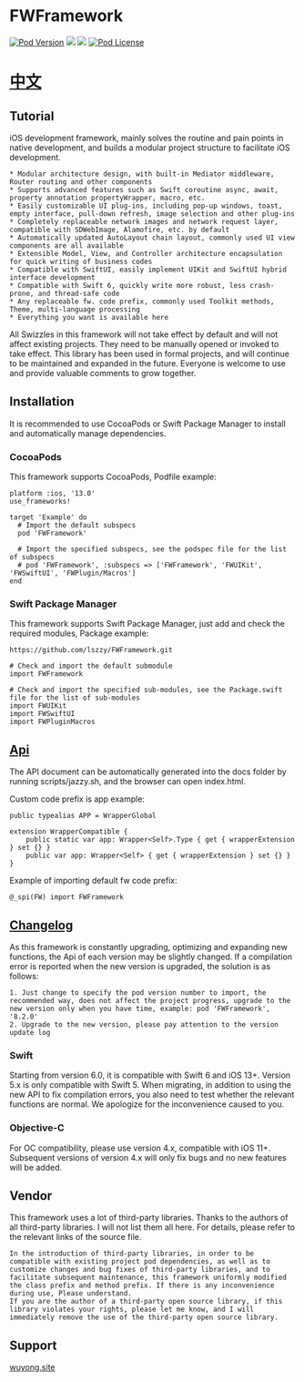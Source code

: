# FWFramework

[![Pod Version](https://img.shields.io/cocoapods/v/FWFramework.svg?style=flat)](http://cocoadocs.org/docsets/FWFramework/)
[![](https://img.shields.io/endpoint?url=https%3A%2F%2Fswiftpackageindex.com%2Fapi%2Fpackages%2Flszzy%2FFWFramework%2Fbadge%3Ftype%3Dplatforms)](https://swiftpackageindex.com/lszzy/FWFramework)
[![](https://img.shields.io/endpoint?url=https%3A%2F%2Fswiftpackageindex.com%2Fapi%2Fpackages%2Flszzy%2FFWFramework%2Fbadge%3Ftype%3Dswift-versions)](https://swiftpackageindex.com/lszzy/FWFramework)
[![Pod License](https://img.shields.io/cocoapods/l/FWFramework.svg?style=flat)](https://github.com/lszzy/FWFramework/blob/master/LICENSE)

# [中文](https://github.com/lszzy/FWFramework/blob/master/README_CN.md)

## Tutorial
iOS development framework, mainly solves the routine and pain points in native development, and builds a modular project structure to facilitate iOS development. 

	* Modular architecture design, with built-in Mediator middleware, Router routing and other components
	* Supports advanced features such as Swift coroutine async, await, property annotation propertyWrapper, macro, etc.
	* Easily customizable UI plug-ins, including pop-up windows, toast, empty interface, pull-down refresh, image selection and other plug-ins
	* Completely replaceable network images and network request layer, compatible with SDWebImage, Alamofire, etc. by default
	* Automatically updated AutoLayout chain layout, commonly used UI view components are all available
	* Extensible Model, View, and Controller architecture encapsulation for quick writing of business codes
	* Compatible with SwiftUI, easily implement UIKit and SwiftUI hybrid interface development
    * Compatible with Swift 6, quickly write more robust, less crash-prone, and thread-safe code   
	* Any replaceable fw. code prefix, commonly used Toolkit methods, Theme, multi-language processing
	* Everything you want is available here

All Swizzles in this framework will not take effect by default and will not affect existing projects. They need to be manually opened or invoked to take effect. This library has been used in formal projects, and will continue to be maintained and expanded in the future. Everyone is welcome to use and provide valuable comments to grow together.

## Installation
It is recommended to use CocoaPods or Swift Package Manager to install and automatically manage dependencies.

### CocoaPods
This framework supports CocoaPods, Podfile example:

	platform :ios, '13.0'
	use_frameworks!

	target 'Example' do
	  # Import the default subspecs
	  pod 'FWFramework'
	  
	  # Import the specified subspecs, see the podspec file for the list of subspecs
	  # pod 'FWFramework', :subspecs => ['FWFramework', 'FWUIKit', 'FWSwiftUI', 'FWPlugin/Macros']
	end

### Swift Package Manager
This framework supports Swift Package Manager, just add and check the required modules, Package example:

	https://github.com/lszzy/FWFramework.git
	
	# Check and import the default submodule
	import FWFramework
	
	# Check and import the specified sub-modules, see the Package.swift file for the list of sub-modules
    import FWUIKit
	import FWSwiftUI
    import FWPluginMacros  

## [Api](https://fwframework.wuyong.site)
The API document can be automatically generated into the docs folder by running scripts/jazzy.sh, and the browser can open index.html.

Custom code prefix is app example:

	public typealias APP = WrapperGlobal
	
	extension WrapperCompatible {
		public static var app: Wrapper<Self>.Type { get { wrapperExtension } set {} }
		public var app: Wrapper<Self> { get { wrapperExtension } set {} }
	}
    
Example of importing default fw code prefix:

	@_spi(FW) import FWFramework

## [Changelog](https://github.com/lszzy/FWFramework/blob/master/CHANGELOG.md)
As this framework is constantly upgrading, optimizing and expanding new functions, the Api of each version may be slightly changed. If a compilation error is reported when the new version is upgraded, the solution is as follows:

	1. Just change to specify the pod version number to import, the recommended way, does not affect the project progress, upgrade to the new version only when you have time, example: pod 'FWFramework', '8.2.0'
	2. Upgrade to the new version, please pay attention to the version update log

### Swift
Starting from version 6.0, it is compatible with Swift 6 and iOS 13+. Version 5.x is only compatible with Swift 5. When migrating, in addition to using the new API to fix compilation errors, you also need to test whether the relevant functions are normal. We apologize for the inconvenience caused to you.

### Objective-C
For OC compatibility, please use version 4.x, compatible with iOS 11+. Subsequent versions of version 4.x will only fix bugs and no new features will be added.

## Vendor
This framework uses a lot of third-party libraries. Thanks to the authors of all third-party libraries. I will not list them all here. For details, please refer to the relevant links of the source file.
 
	In the introduction of third-party libraries, in order to be compatible with existing project pod dependencies, as well as to customize changes and bug fixes of third-party libraries, and to facilitate subsequent maintenance, this framework uniformly modified the class prefix and method prefix. If there is any inconvenience during use, Please understand.
	If you are the author of a third-party open source library, if this library violates your rights, please let me know, and I will immediately remove the use of the third-party open source library. 

## Support
[wuyong.site](http://www.wuyong.site)
